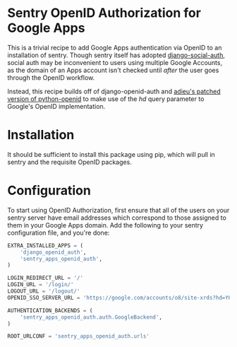 Sentry OpenID Authorization for Google Apps
===========================================

This is a trivial recipe to add Google Apps authentication via OpenID
to an installation of sentry. Though sentry itself has adopted
[django-social-auth](https://github.com/omab/django-social-auth/),
social auth may be inconvenient to users using multiple Google Accounts,
as the domain of an Apps account isn't checked until _after_ the user
goes through the OpenID workflow.

Instead, this recipe builds off of django-openid-auth and
[adieu's patched version of python-openid](https://github.com/adieu/python-openid)
to make use of the _hd_ query parameter to Google's OpenID implementation.


Installation
============
It should be sufficient to install this package using pip, which will pull in
sentry and the requisite OpenID packages.


Configuration
=============

To start using OpenID Authorization, first ensure that all of the
users on your sentry server have email addresses which correspond
to those assigned to them in your Google Apps domain. Add the following
to your sentry configuration file, and you're done:

```python
EXTRA_INSTALLED_APPS = (
    'django_openid_auth',
    'sentry_apps_openid_auth',
)

LOGIN_REDIRECT_URL = '/'
LOGIN_URL = '/login/'
LOGOUT_URL = '/logout/'
OPENID_SSO_SERVER_URL = 'https://google.com/accounts/o8/site-xrds?hd=YOUR-APPS-DOMAIN'

AUTHENTICATION_BACKENDS = (
    'sentry_apps_openid_auth.auth.GoogleBackend',
)

ROOT_URLCONF = 'sentry_apps_openid_auth.urls'
```

